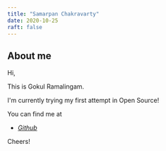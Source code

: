 ```yaml
---
title: "Samarpan Chakravarty"
date: 2020-10-25
raft: false
---
```



## About me
Hi,

This is Gokul Ramalingam.

I'm currently trying my first attempt in Open Source!

You can find me at

 - [*Github*](https://github.com/gokulramalingam3)
 

Cheers!
